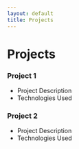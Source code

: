```yaml
---
layout: default
title: Projects
---
```


# Projects

### Project 1
- Project Description
- Technologies Used

### Project 2
- Project Description
- Technologies Used